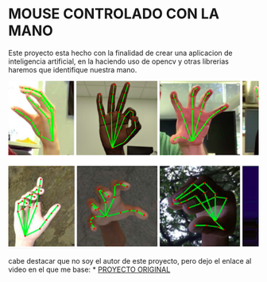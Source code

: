 # MOUSE CONTROLADO CON LA MANO

Este proyecto esta hecho con la finalidad de crear una aplicacion de 
inteligencia artificial, en la haciendo uso de opencv y otras librerias
haremos que identifique nuestra mano.




<img src="/imagenes/ia.png">


cabe destacar que no soy el autor de este proyecto, pero dejo el enlace al video en el
que me base:
    * <a href="https://www.youtube.com/watch?v=YLrjXRTDq6I&t=174s">PROYECTO ORIGINAL</a>
